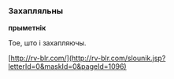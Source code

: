 ### Захапляльны
**прыметнік**

Тое, што і захапляючы.

<a rel="author">[http://rv-blr.com/](http://rv-blr.com/slounik.jsp?letterId=0&maskId=0&pageId=1096)</a>
